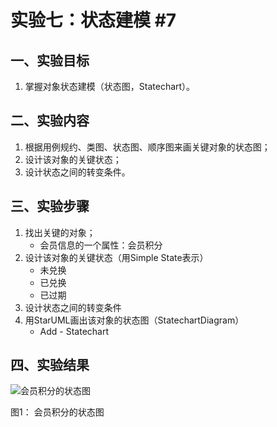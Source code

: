 # 实验七：状态建模 #7
## 一、实验目标

1. 掌握对象状态建模（状态图，Statechart）。

## 二、实验内容

1. 根据用例规约、类图、状态图、顺序图来画关键对象的状态图；
2. 设计该对象的关键状态；
3. 设计状态之间的转变条件。

## 三、实验步骤

1. 找出关键的对象；
   - 会员信息的一个属性：会员积分
2. 设计该对象的关键状态（用Simple State表示）
   - 未兑换
   - 已兑换
   - 已过期
3. 设计状态之间的转变条件
4. 用StarUML画出该对象的状态图（StatechartDiagram）
   - Add - Statechart

## 四、实验结果

![会员积分的状态图](https://raw.githubusercontent.com/wangqr122/uml-modeling-2020/master/students/1714080902122/Lab7_StatechartDiagram1.jpg)

图1： 会员积分的状态图

